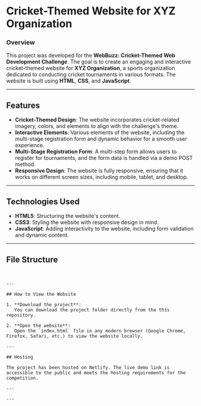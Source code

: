 # Cricket-Themed Website for XYZ Organization

### Overview

This project was developed for the **WebBuzz: Cricket-Themed Web Development Challenge**. The goal is to create an engaging and interactive cricket-themed website for **XYZ Organization**, a sports organization dedicated to conducting cricket tournaments in various formats. The website is built using **HTML**, **CSS**, and **JavaScript**.

---

## Features

- **Cricket-Themed Design**: The website incorporates cricket-related imagery, colors, and elements to align with the challenge's theme.
- **Interactive Elements**: Various elements of the website, including the multi-stage registration form and dynamic behavior for a smooth user experience.
- **Multi-Stage Registration Form**: A multi-step form allows users to register for tournaments, and the form data is handled via a demo POST method.
- **Responsive Design**: The website is fully responsive, ensuring that it works on different screen sizes, including mobile, tablet, and desktop.

---

## Technologies Used

- **HTML5**: Structuring the website's content.
- **CSS3**: Styling the website with responsive design in mind.
- **JavaScript**: Adding interactivity to the website, including form validation and dynamic content.

---

## File Structure

```


---

## How to View the Website

1. **Download the project**:
   You can download the project folder directly from the this repository.

2. **Open the website**:
   Open the `index.html` file in any modern browser (Google Chrome, Firefox, Safari, etc.) to view the website locally.

---

## Hosting

The project has been hosted on Netlify. The live demo link is accessible to the public and meets the hosting requirements for the competition.

---

---
